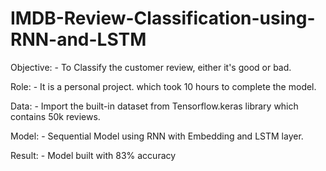 # IMDB-Review-Classification-using-RNN-and-LSTM


Objective: - To Classify the customer review, either it's good or bad.

Role: - It is a personal project. which took 10 hours to complete the model.

Data: - Import the built-in dataset from Tensorflow.keras library which contains 50k reviews.

Model: - Sequential Model using RNN with Embedding and LSTM layer.

Result: - Model built with 83% accuracy
